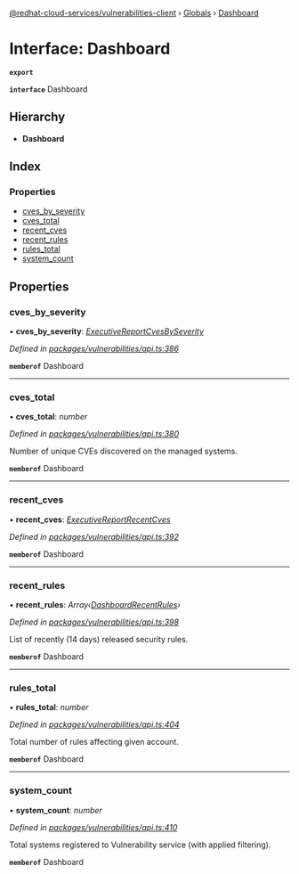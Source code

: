 [@redhat-cloud-services/vulnerabilities-client](../README.md) › [Globals](../globals.md) › [Dashboard](dashboard.md)

# Interface: Dashboard

**`export`** 

**`interface`** Dashboard

## Hierarchy

* **Dashboard**

## Index

### Properties

* [cves_by_severity](dashboard.md#cves_by_severity)
* [cves_total](dashboard.md#cves_total)
* [recent_cves](dashboard.md#recent_cves)
* [recent_rules](dashboard.md#recent_rules)
* [rules_total](dashboard.md#rules_total)
* [system_count](dashboard.md#system_count)

## Properties

###  cves_by_severity

• **cves_by_severity**: *[ExecutiveReportCvesBySeverity](executivereportcvesbyseverity.md)*

*Defined in [packages/vulnerabilities/api.ts:386](https://github.com/RedHatInsights/javascript-clients/blob/master/packages/vulnerabilities/api.ts#L386)*

**`memberof`** Dashboard

___

###  cves_total

• **cves_total**: *number*

*Defined in [packages/vulnerabilities/api.ts:380](https://github.com/RedHatInsights/javascript-clients/blob/master/packages/vulnerabilities/api.ts#L380)*

Number of unique CVEs discovered on the managed systems.

**`memberof`** Dashboard

___

###  recent_cves

• **recent_cves**: *[ExecutiveReportRecentCves](executivereportrecentcves.md)*

*Defined in [packages/vulnerabilities/api.ts:392](https://github.com/RedHatInsights/javascript-clients/blob/master/packages/vulnerabilities/api.ts#L392)*

**`memberof`** Dashboard

___

###  recent_rules

• **recent_rules**: *Array‹[DashboardRecentRules](dashboardrecentrules.md)›*

*Defined in [packages/vulnerabilities/api.ts:398](https://github.com/RedHatInsights/javascript-clients/blob/master/packages/vulnerabilities/api.ts#L398)*

List of recently (14 days) released security rules.

**`memberof`** Dashboard

___

###  rules_total

• **rules_total**: *number*

*Defined in [packages/vulnerabilities/api.ts:404](https://github.com/RedHatInsights/javascript-clients/blob/master/packages/vulnerabilities/api.ts#L404)*

Total number of rules affecting given account.

**`memberof`** Dashboard

___

###  system_count

• **system_count**: *number*

*Defined in [packages/vulnerabilities/api.ts:410](https://github.com/RedHatInsights/javascript-clients/blob/master/packages/vulnerabilities/api.ts#L410)*

Total systems registered to Vulnerability service (with applied filtering).

**`memberof`** Dashboard
